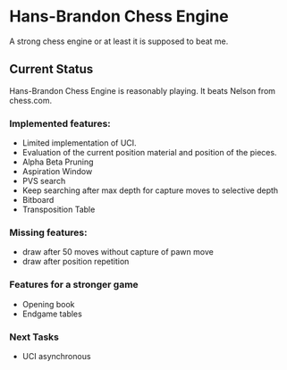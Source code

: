 # Hans-Brandon Chess Engine

A strong chess engine or at least it is supposed to beat me.

## Current Status

Hans-Brandon Chess Engine is reasonably playing. It beats Nelson from chess.com.

### Implemented features:
- Limited implementation of UCI. 
- Evaluation of the current position material and position of the pieces.
- Alpha Beta Pruning
- Aspiration Window
- PVS search
- Keep searching after max depth for capture moves to selective depth
- Bitboard
- Transposition Table

### Missing features:
- draw after 50 moves without capture of pawn move
- draw after position repetition

### Features for a stronger game
- Opening book
- Endgame tables

### Next Tasks
- UCI asynchronous
